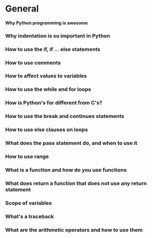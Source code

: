 # General
#### Why Python programming is awesome

### Why indentation is so important in Python
### How to use the if, if ... else statements
### How to use comments
### How to affect values to variables
### How to use the while and for loops
### How is Python's for different from C's?
### How to use the break and continues statements
### How to use else clauses on loops
### What does the pass statement do, and when to use it
### How to use range
### What is a function and how do you use functions
### What does return a function that does not use any return statement
### Scope of variables
### What's a traceback
### What are the arithmetic operators and how to use them